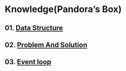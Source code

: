 # Knowledge(Pandora’s Box)

## 01. [Data Structure](https://github.com/KangJiJi/Study/tree/master/JS/Knowledge/DataStructure)

## 02. [Problem And Solution](https://github.com/KangJiJi/Study/tree/master/JS/Knowledge/ProblemAndSolution)

## 03. [Event loop](https://github.com/KangJiJi/Study/tree/master/JS/Knowledge/EventLoop)
